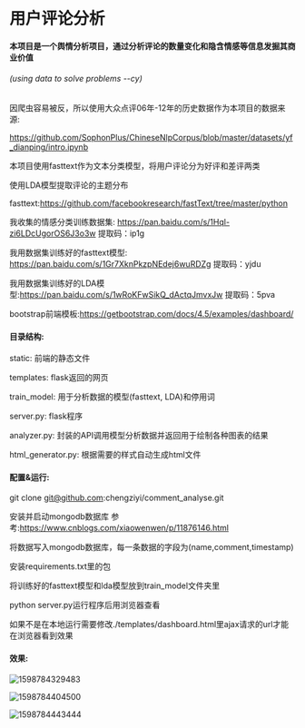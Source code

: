 # 用户评论分析

#### 本项目是一个舆情分析项目，通过分析评论的数量变化和隐含情感等信息发掘其商业价值

###### 																													                                                   (using data to solve problems	--cy)

因爬虫容易被反，所以使用大众点评06年-12年的历史数据作为本项目的数据来源:

https://github.com/SophonPlus/ChineseNlpCorpus/blob/master/datasets/yf_dianping/intro.ipynb

本项目使用fasttext作为文本分类模型，将用户评论分为好评和差评两类

使用LDA模型提取评论的主题分布

fasttext:https://github.com/facebookresearch/fastText/tree/master/python

我收集的情感分类训练数据集: https://pan.baidu.com/s/1Hql-zi6LDcUgorOS6J3o3w  提取码：ip1g

我用数据集训练好的fasttext模型: https://pan.baidu.com/s/1Gr7XknPkzpNEdej6wuRDZg  提取码：yjdu

我用数据集训练好的LDA模型:https://pan.baidu.com/s/1wRoKFwSikQ_dActqJmvxJw  提取码：5pva

bootstrap前端模板:https://getbootstrap.com/docs/4.5/examples/dashboard/

#### 目录结构: 

static: 前端的静态文件

templates: flask返回的网页

train_model: 用于分析数据的模型(fasttext, LDA)和停用词

server.py: flask程序

analyzer.py: 封装的API调用模型分析数据并返回用于绘制各种图表的结果

html_generator.py: 根据需要的样式自动生成html文件

#### 配置&运行: 

git clone git@github.com:chengziyi/comment_analyse.git

安装并启动mongodb数据库 参考:https://www.cnblogs.com/xiaowenwen/p/11876146.html

将数据写入mongodb数据库，每一条数据的字段为(name,comment,timestamp)

安装requirements.txt里的包

将训练好的fasttext模型和lda模型放到train_model文件夹里

python server.py运行程序后用浏览器查看

如果不是在本地运行需要修改./templates/dashboard.html里ajax请求的url才能在浏览器看到效果

#### 效果: 

![1598784329483](https://github.com/chengziyi/comment_analyse/example1.png)

![1598784404500](https://github.com/chengziyi/comment_analyse/example2.png)

![1598784443444](https://github.com/chengziyi/comment_analyse/example3.png)
